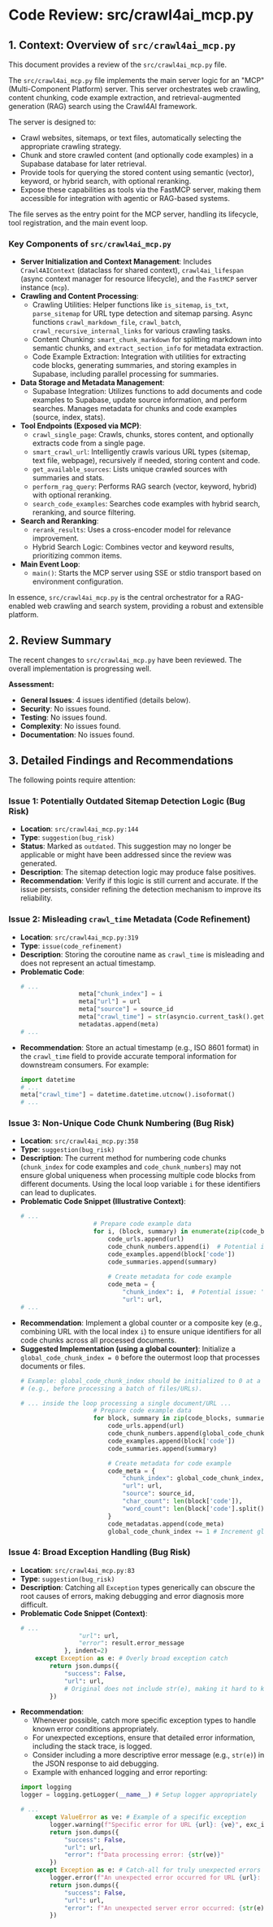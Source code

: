 # Code Review: src/crawl4ai_mcp.py

## 1. Context: Overview of `src/crawl4ai_mcp.py`

This document provides a review of the `src/crawl4ai_mcp.py` file.

The `src/crawl4ai_mcp.py` file implements the main server logic for an "MCP" (Multi-Component Platform) server. This server orchestrates web crawling, content chunking, code example extraction, and retrieval-augmented generation (RAG) search using the Crawl4AI framework.

The server is designed to:

*   Crawl websites, sitemaps, or text files, automatically selecting the appropriate crawling strategy.
*   Chunk and store crawled content (and optionally code examples) in a Supabase database for later retrieval.
*   Provide tools for querying the stored content using semantic (vector), keyword, or hybrid search, with optional reranking.
*   Expose these capabilities as tools via the FastMCP server, making them accessible for integration with agentic or RAG-based systems.

The file serves as the entry point for the MCP server, handling its lifecycle, tool registration, and the main event loop.

### Key Components of `src/crawl4ai_mcp.py`

*   **Server Initialization and Context Management**: Includes `Crawl4AIContext` (dataclass for shared context), `crawl4ai_lifespan` (async context manager for resource lifecycle), and the `FastMCP` server instance (`mcp`).
*   **Crawling and Content Processing**:
    *   Crawling Utilities: Helper functions like `is_sitemap`, `is_txt`, `parse_sitemap` for URL type detection and sitemap parsing. Async functions `crawl_markdown_file`, `crawl_batch`, `crawl_recursive_internal_links` for various crawling tasks.
    *   Content Chunking: `smart_chunk_markdown` for splitting markdown into semantic chunks, and `extract_section_info` for metadata extraction.
    *   Code Example Extraction: Integration with utilities for extracting code blocks, generating summaries, and storing examples in Supabase, including parallel processing for summaries.
*   **Data Storage and Metadata Management**:
    *   Supabase Integration: Utilizes functions to add documents and code examples to Supabase, update source information, and perform searches. Manages metadata for chunks and code examples (source, index, stats).
*   **Tool Endpoints (Exposed via MCP)**:
    *   `crawl_single_page`: Crawls, chunks, stores content, and optionally extracts code from a single page.
    *   `smart_crawl_url`: Intelligently crawls various URL types (sitemap, text file, webpage), recursively if needed, storing content and code.
    *   `get_available_sources`: Lists unique crawled sources with summaries and stats.
    *   `perform_rag_query`: Performs RAG search (vector, keyword, hybrid) with optional reranking.
    *   `search_code_examples`: Searches code examples with hybrid search, reranking, and source filtering.
*   **Search and Reranking**:
    *   `rerank_results`: Uses a cross-encoder model for relevance improvement.
    *   Hybrid Search Logic: Combines vector and keyword results, prioritizing common items.
*   **Main Event Loop**:
    *   `main()`: Starts the MCP server using SSE or stdio transport based on environment configuration.

In essence, `src/crawl4ai_mcp.py` is the central orchestrator for a RAG-enabled web crawling and search system, providing a robust and extensible platform.

## 2. Review Summary

The recent changes to `src/crawl4ai_mcp.py` have been reviewed. The overall implementation is progressing well.

**Assessment:**

*   **General Issues**: 4 issues identified (details below).
*   **Security**: No issues found.
*   **Testing**: No issues found.
*   **Complexity**: No issues found.
*   **Documentation**: No issues found.

## 3. Detailed Findings and Recommendations

The following points require attention:

### Issue 1: Potentially Outdated Sitemap Detection Logic (Bug Risk)

*   **Location**: `src/crawl4ai_mcp.py:144`
*   **Type**: `suggestion(bug_risk)`
*   **Status**: Marked as `outdated`. This suggestion may no longer be applicable or might have been addressed since the review was generated.
*   **Description**: The sitemap detection logic may produce false positives.
*   **Recommendation**: Verify if this logic is still current and accurate. If the issue persists, consider refining the detection mechanism to improve its reliability.

### Issue 2: Misleading `crawl_time` Metadata (Code Refinement)

*   **Location**: `src/crawl4ai_mcp.py:319`
*   **Type**: `issue(code_refinement)`
*   **Description**: Storing the coroutine name as `crawl_time` is misleading and does not represent an actual timestamp.
*   **Problematic Code**:
    ```python
    # ...
                    meta["chunk_index"] = i
                    meta["url"] = url
                    meta["source"] = source_id
                    meta["crawl_time"] = str(asyncio.current_task().get_coro().__name__)
                    metadatas.append(meta)
    # ...
    ```
*   **Recommendation**: Store an actual timestamp (e.g., ISO 8601 format) in the `crawl_time` field to provide accurate temporal information for downstream consumers.
    For example:
    ```python
    import datetime
    # ...
    meta["crawl_time"] = datetime.datetime.utcnow().isoformat()
    # ...
    ```

### Issue 3: Non-Unique Code Chunk Numbering (Bug Risk)

*   **Location**: `src/crawl4ai_mcp.py:358`
*   **Type**: `suggestion(bug_risk)`
*   **Description**: The current method for numbering code chunks (`chunk_index` for code examples and `code_chunk_numbers`) may not ensure global uniqueness when processing multiple code blocks from different documents. Using the local loop variable `i` for these identifiers can lead to duplicates.
*   **Problematic Code Snippet (Illustrative Context)**:
    ```python
    # ...
                        # Prepare code example data
                        for i, (block, summary) in enumerate(zip(code_blocks, summaries)):
                            code_urls.append(url)
                            code_chunk_numbers.append(i)  # Potential issue: 'i' is local
                            code_examples.append(block['code'])
                            code_summaries.append(summary)
                            
                            # Create metadata for code example
                            code_meta = {
                                "chunk_index": i,  # Potential issue: 'i' is local
                                "url": url,
    # ...
    ```
*   **Recommendation**: Implement a global counter or a composite key (e.g., combining URL with the local index `i`) to ensure unique identifiers for all code chunks across all processed documents.
*   **Suggested Implementation (using a global counter)**:
    Initialize a `global_code_chunk_index = 0` before the outermost loop that processes documents or files.
    ```python
    # Example: global_code_chunk_index should be initialized to 0 at a higher scope
    # (e.g., before processing a batch of files/URLs).

    # ... inside the loop processing a single document/URL ...
                        # Prepare code example data
                        for block, summary in zip(code_blocks, summaries):
                            code_urls.append(url)
                            code_chunk_numbers.append(global_code_chunk_index) # Use global counter
                            code_examples.append(block['code'])
                            code_summaries.append(summary)

                            # Create metadata for code example
                            code_meta = {
                                "chunk_index": global_code_chunk_index, # Use global counter
                                "url": url,
                                "source": source_id,
                                "char_count": len(block['code']),
                                "word_count": len(block['code'].split())
                            }
                            code_metadatas.append(code_meta)
                            global_code_chunk_index += 1 # Increment global counter
    ```

### Issue 4: Broad Exception Handling (Bug Risk)

*   **Location**: `src/crawl4ai_mcp.py:83`
*   **Type**: `suggestion(bug_risk)`
*   **Description**: Catching all `Exception` types generically can obscure the root causes of errors, making debugging and error diagnosis more difficult.
*   **Problematic Code Snippet (Context)**:
    ```python
    # ...
                    "url": url,
                    "error": result.error_message
                }, indent=2)
        except Exception as e: # Overly broad exception catch
            return json.dumps({
                "success": False,
                "url": url,
                # Original does not include str(e), making it hard to know the error
            })
    ```
*   **Recommendation**:
    *   Whenever possible, catch more specific exception types to handle known error conditions appropriately.
    *   For unexpected exceptions, ensure that detailed error information, including the stack trace, is logged.
    *   Consider including a more descriptive error message (e.g., `str(e)`) in the JSON response to aid debugging.
    *   Example with enhanced logging and error reporting:
    ```python
    import logging
    logger = logging.getLogger(__name__) # Setup logger appropriately

    # ...
        except ValueError as ve: # Example of a specific exception
            logger.warning(f"Specific error for URL {url}: {ve}", exc_info=True)
            return json.dumps({
                "success": False,
                "url": url,
                "error": f"Data processing error: {str(ve)}"
            })
        except Exception as e: # Catch-all for truly unexpected errors
            logger.error(f"An unexpected error occurred for URL {url}: {e}", exc_info=True)
            return json.dumps({
                "success": False,
                "url": url,
                "error": f"An unexpected server error occurred: {str(e)}"
            })
    ```

